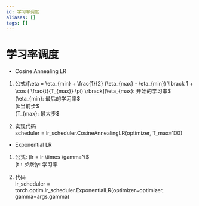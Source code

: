 ```yaml
---
id: 学习率调度
aliases: []
tags: []
---
```


# 学习率调度
*   Cosine Annealing LR

1.  公式\\[\eta = \eta_{min} + \frac{1}{2} (\eta_{max} - \eta_{min}) \lbrack 1 + \cos ( \frac{t}{T_{max}} \pi) \rbrack](\eta_{max}: 开始的学习率$  
    (\eta_{min}: 最后的学习率$  
    (t:当前步$  
    (T_{max}: 最大步$  
      
    
2.  实现代码  
    scheduler = lr_scheduler.CosineAnnealingLR(optimizer, T_max=100)  
    
*   Exponential LR  
    

1.  公式: (lr = lr \times \gamma^t$  
    (t$: 步数  
    (\gamma$: 学习率  
      
    
2.  代码  
    lr_scheduler = torch.optim.lr_scheduler.ExponentialLR(optimizer=optimizer, gamma=args.gamma)
